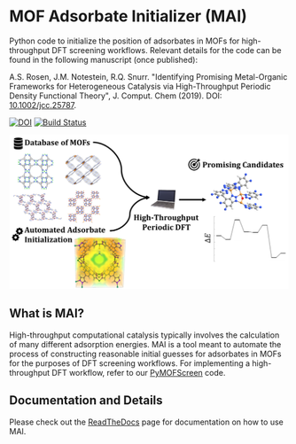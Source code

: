 # MOF Adsorbate Initializer (MAI)
Python code to initialize the position of adsorbates in MOFs for high-throughput DFT screening workflows. Relevant details for the code can be found in the following manuscript (once published):

A.S. Rosen, J.M. Notestein, R.Q. Snurr. "Identifying Promising Metal-Organic Frameworks for Heterogeneous Catalysis via High-Throughput Periodic Density Functional Theory", J. Comput. Chem (2019). DOI: [10.1002/jcc.25787](https://onlinelibrary.wiley.com/doi/10.1002/jcc.25787).

[![DOI](https://zenodo.org/badge/127307047.svg)](https://zenodo.org/badge/latestdoi/127307047)
[![Build Status](https://travis-ci.com/arosen93/mof-adsorbate-initializer.svg?branch=master)](https://travis-ci.com/arosen93/mof-adsorbate-initializer)

![TOC](toc.png)

## What is MAI?
High-throughput computational catalysis typically involves the calculation of many different adsorption energies. MAI is a tool meant to automate the process of constructing reasonable initial guesses for adsorbates in MOFs for the purposes of DFT screening workflows. For implementing a high-throughput DFT workflow, refer to our [PyMOFScreen](https://github.com/arosen93/mof_screen) code.

## Documentation and Details
Please check out the [ReadTheDocs](https://mai.readthedocs.io/en/latest/) page for documentation on how to use MAI.
